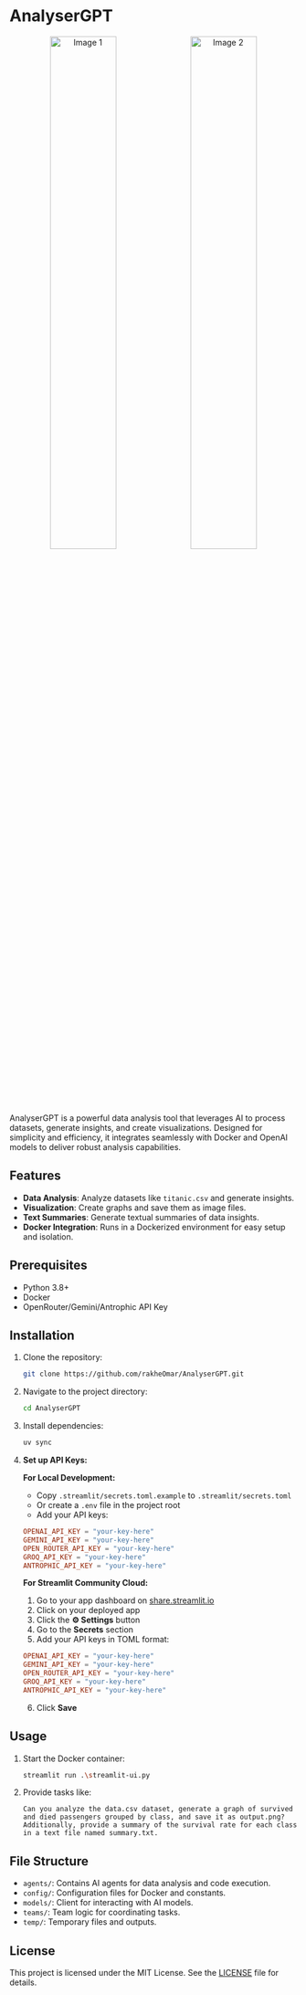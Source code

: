# AnalyserGPT

<p align="center">
  <img src="https://github.com/user-attachments/assets/b837454a-10ce-43d4-882e-36d6987d5127" alt="Image 1" width="48%">
  <img src="https://github.com/user-attachments/assets/3da7134d-f225-4c76-ba1f-52b4250e29d1" alt="Image 2" width="48%">
</p>

AnalyserGPT is a powerful data analysis tool that leverages AI to process datasets, generate insights, and create visualizations. Designed for simplicity and efficiency, it integrates seamlessly with Docker and OpenAI models to deliver robust analysis capabilities.

## Features

- **Data Analysis**: Analyze datasets like `titanic.csv` and generate insights.
- **Visualization**: Create graphs and save them as image files.
- **Text Summaries**: Generate textual summaries of data insights.
- **Docker Integration**: Runs in a Dockerized environment for easy setup and isolation.

## Prerequisites

- Python 3.8+
- Docker
- OpenRouter/Gemini/Antrophic API Key

## Installation

1. Clone the repository:
   ```bash
   git clone https://github.com/rakheOmar/AnalyserGPT.git
   ```
2. Navigate to the project directory:
   ```bash
   cd AnalyserGPT
   ```
3. Install dependencies:

   ```bash
   uv sync
   ```

4. **Set up API Keys:**

   **For Local Development:**

   - Copy `.streamlit/secrets.toml.example` to `.streamlit/secrets.toml`
   - Or create a `.env` file in the project root
   - Add your API keys:

   ```toml
   OPENAI_API_KEY = "your-key-here"
   GEMINI_API_KEY = "your-key-here"
   OPEN_ROUTER_API_KEY = "your-key-here"
   GROQ_API_KEY = "your-key-here"
   ANTROPHIC_API_KEY = "your-key-here"
   ```

   **For Streamlit Community Cloud:**

   1. Go to your app dashboard on [share.streamlit.io](https://share.streamlit.io)
   2. Click on your deployed app
   3. Click the **⚙️ Settings** button
   4. Go to the **Secrets** section
   5. Add your API keys in TOML format:

   ```toml
   OPENAI_API_KEY = "your-key-here"
   GEMINI_API_KEY = "your-key-here"
   OPEN_ROUTER_API_KEY = "your-key-here"
   GROQ_API_KEY = "your-key-here"
   ANTROPHIC_API_KEY = "your-key-here"
   ```

   6. Click **Save**

## Usage

1. Start the Docker container:
   ```bash
   streamlit run .\streamlit-ui.py
   ```
2. Provide tasks like:
   ```
   Can you analyze the data.csv dataset, generate a graph of survived and died passengers grouped by class, and save it as output.png? Additionally, provide a summary of the survival rate for each class in a text file named summary.txt.
   ```

## File Structure

- `agents/`: Contains AI agents for data analysis and code execution.
- `config/`: Configuration files for Docker and constants.
- `models/`: Client for interacting with AI models.
- `teams/`: Team logic for coordinating tasks.
- `temp/`: Temporary files and outputs.

## License

This project is licensed under the MIT License. See the [LICENSE](LICENSE) file for details.
